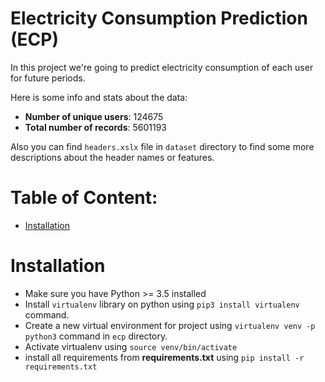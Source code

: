 # Electricity Consumption Prediction (ECP)

In this project we're going to predict electricity consumption of each user for future periods.

Here is some info and stats about the data:
* **Number of unique users**: 124675
* **Total number of records**: 5601193

Also you can find `headers.xslx` file in `dataset` directory to find some more descriptions about the header names or features.

# Table of Content:
 * [Installation](#installation)


# Installation

* Make sure you have Python >= 3.5 installed
* Install `virtualenv` library on python using `pip3 install virtualenv` command.
* Create a new virtual environment for project using `virtualenv venv -p python3` command in `ecp` directory.
* Activate virtualenv using `source venv/bin/activate`
* install all requirements from **requirements.txt** using `pip install -r requirements.txt`
